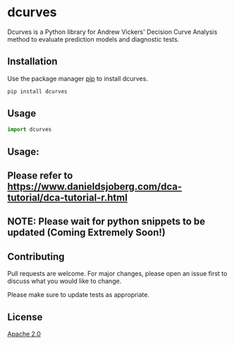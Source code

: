 # dcurves

Dcurves is a Python library for Andrew Vickers' Decision Curve Analysis method to evaluate prediction models and diagnostic tests. 


## Installation

Use the package manager [pip](https://pip.pypa.io/en/stable/) to install dcurves.

```bash
pip install dcurves
```
## Usage

```python
import dcurves
```
## Usage: 
## Please refer to https://www.danieldsjoberg.com/dca-tutorial/dca-tutorial-r.html
## NOTE: Please wait for python snippets to be updated (Coming Extremely Soon!)


## Contributing
Pull requests are welcome. For major changes, please open an issue first to discuss what you would like to change.

Please make sure to update tests as appropriate.

## License
[Apache 2.0]([https://choosealicense.com/licenses/apache-2.0/])
